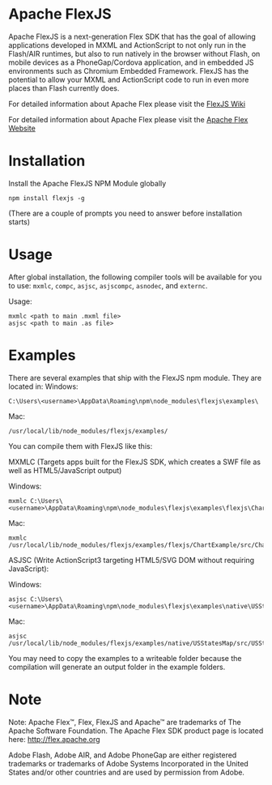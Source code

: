 Apache FlexJS
=============

Apache FlexJS is a next-generation Flex SDK that has the goal of allowing 
applications developed in MXML and ActionScript to not only run in the 
Flash/AIR runtimes, but also to run natively in the browser without Flash, 
on mobile devices as a PhoneGap/Cordova application, and in embedded JS 
environments such as Chromium Embedded Framework. FlexJS has the potential 
to allow your MXML and ActionScript code to run in even more places than 
Flash currently does. 

For detailed information about Apache Flex please visit the 
[FlexJS Wiki](https://s.apache.org/flexjs)

For detailed information about Apache Flex please visit the
[Apache Flex Website](http://flex.apache.org/)

Installation
==================================

Install the Apache FlexJS NPM Module globally

    npm install flexjs -g

(There are a couple of prompts you need to answer before installation starts)
	
Usage
==================================	

After global installation, the following compiler tools will be available for you 
to use: `mxmlc`, `compc`, `asjsc`, `asjscompc`, `asnodec`, and `externc`.

Usage: 

	mxmlc <path to main .mxml file>
	asjsc <path to main .as file>

Examples
==================================	

There are several examples that ship with the FlexJS npm module. They are located in:
Windows:

	C:\Users\<username>\AppData\Roaming\npm\node_modules\flexjs\examples\

Mac:

	/usr/local/lib/node_modules/flexjs/examples/ 

You can compile them with FlexJS like this:

MXMLC (Targets apps built for the FlexJS SDK, which creates a SWF file as well as 
HTML5/JavaScript output)

Windows:

	mxmlc C:\Users\<username>\AppData\Roaming\npm\node_modules\flexjs\examples\flexjs\ChartExample\src\ChartExample.mxml

Mac:

	mxmlc /usr/local/lib/node_modules/flexjs/examples/flexjs/ChartExample/src/ChartExample.mxml

ASJSC (Write ActionScript3 targeting HTML5/SVG DOM without requiring JavaScript):

Windows:

	asjsc C:\Users\<username>\AppData\Roaming\npm\node_modules\flexjs\examples\native\USStatesMap\src\USStatesMap.as

Mac:

	asjsc /usr/local/lib/node_modules/flexjs/examples/native/USStatesMap/src/USStatesMap.as

You may need to copy the examples to a writeable folder because the compilation
will generate an output folder in the example folders.

Note
=================================
    
Note: Apache Flex™, Flex, FlexJS and Apache™ are trademarks of The Apache Software Foundation.
The Apache Flex SDK product page is located here: http://flex.apache.org

Adobe Flash, Adobe AIR, and Adobe PhoneGap are either registered trademarks or trademarks 
of Adobe Systems Incorporated in the United States and/or other countries and are used by 
permission from Adobe.